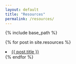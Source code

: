 ```yaml
---
layout: default
title: "Resources"
permalink: /resources/
---
```


{% include base_path %}

{% for post in site.resources %}
  <li>
      <a href="{{ post.url }}">{{ post.title }}</a>
  </li>
{% endfor %}